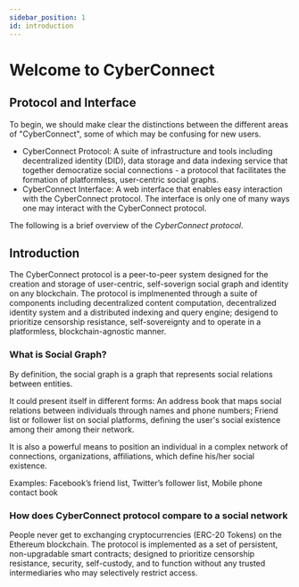 ```yaml
---
sidebar_position: 1
id: introduction
---
```


# Welcome to CyberConnect
## Protocol and Interface
To begin, we should make clear the distinctions between the different areas of "CyberConnect", some of which may be confusing for new users.
- CyberConnect Protocol: A suite of infrastructure and tools including decentralized identity (DID), data storage and data indexing service that together democratize social connections - a protocol that facilitates the formation of platformless, user-centric social graphs.
- CyberConnect Interface: A web interface that enables easy interaction with the CyberConnect protocol. The interface is only one of many ways one may interact with the CyberConnect protocol.

The following is a brief overview of the *CyberConnect protocol*.


## Introduction

The CyberConnect protocol is a peer-to-peer system designed for the creation and storage of user-centric, self-soverign social graph and identity on any blockchain. The protocol is implmenented through a suite of components including decentralized content computation, decentralized identity system and a distributed indexing and query engine; desigend to prioritize censorship resistance, self-sovereignty and to operate in a platformless, blockchain-agnostic manner.

### What is **Social Graph**?

By definition, the social graph is a graph that represents social relations between entities. 

It could present itself in different forms: An address book that maps social relations between individuals through names and phone numbers; Friend list or follower list on social platforms, defining the user's social existence among their among their network.

It is also a powerful means to position an individual in a complex network of connections, organizations, affiliations, which define his/her social existence.

Examples: Facebook’s friend list, Twitter’s follower list, Mobile phone contact book


### How does CyberConnect protocol compare to a social network

People never get to exchanging cryptocurrencies (ERC-20 Tokens) on the Ethereum blockchain. The protocol is implemented as a set of persistent, non-upgradable smart contracts; designed to prioritize censorship resistance, security, self-custody, and to function without any trusted intermediaries who may selectively restrict access.
